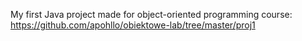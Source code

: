 My first Java project made for object-oriented programming course: https://github.com/apohllo/obiektowe-lab/tree/master/proj1
